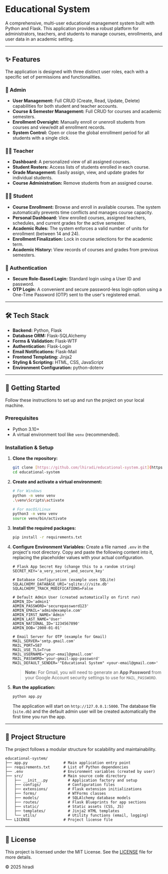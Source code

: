 # Educational System

A comprehensive, multi-user educational management system built with Python and Flask. This application provides a robust platform for administrators, teachers, and students to manage courses, enrollments, and user data in an academic setting.

---

## ✨ Features

The application is designed with three distinct user roles, each with a specific set of permissions and functionalities.

### 👤 Admin
* **User Management:** Full CRUD (Create, Read, Update, Delete) capabilities for both student and teacher accounts.
* **Course & Semester Management:** Full CRUD for courses and academic semesters.
* **Enrollment Oversight:** Manually enroll or unenroll students from courses and view/edit all enrollment records.
* **System Control:** Open or close the global enrollment period for all students with a single click.

### 👩‍🏫 Teacher
* **Dashboard:** A personalized view of all assigned courses.
* **Student Rosters:** Access lists of students enrolled in each course.
* **Grade Management:** Easily assign, view, and update grades for individual students.
* **Course Administration:** Remove students from an assigned course.

### 🧑‍🎓 Student
* **Course Enrollment:** Browse and enroll in available courses. The system automatically prevents time conflicts and manages course capacity.
* **Personal Dashboard:** View enrolled courses, assigned teachers, schedules, and current grades for the active semester.
* **Academic Rules:** The system enforces a valid number of units for enrollment (between 14 and 24).
* **Enrollment Finalization:** Lock in course selections for the academic term.
* **Academic History:** View records of courses and grades from previous semesters.

### 🔐 Authentication
* **Secure Role-Based Login:** Standard login using a User ID and password.
* **OTP Login:** A convenient and secure password-less login option using a One-Time Password (OTP) sent to the user's registered email.

---

## 🛠️ Tech Stack

* **Backend:** Python, Flask
* **Database ORM:** Flask-SQLAlchemy
* **Forms & Validation:** Flask-WTF
* **Authentication:** Flask-Login
* **Email Notifications:** Flask-Mail
* **Frontend Templating:** Jinja2
* **Styling & Scripting:** HTML, CSS, JavaScript
* **Environment Configuration:** python-dotenv

---

## 🚀 Getting Started

Follow these instructions to set up and run the project on your local machine.

### Prerequisites

* Python 3.10+
* A virtual environment tool like `venv` (recommended).

### Installation & Setup

1.  **Clone the repository:**
    ```bash
    git clone [https://github.com/lhiradi/educational-system.git](https://github.com/lhiradi/educational-system.git)
    cd educational-system
    ```

2.  **Create and activate a virtual environment:**
    ```bash
    # For Windows
    python -m venv venv
    .\venv\Scripts\activate

    # For macOS/Linux
    python3 -m venv venv
    source venv/bin/activate
    ```

3.  **Install the required packages:**
    ```bash
    pip install -r requirements.txt
    ```

4.  **Configure Environment Variables:**
    Create a file named `.env` in the project's root directory. Copy and paste the following content into it, replacing the placeholder values with your actual configuration.

    ```env
    # Flask App Secret Key (change this to a random string)
    SECRET_KEY='a_very_secret_and_secure_key'

    # Database Configuration (example uses SQLite)
    SQLALCHEMY_DATABASE_URI='sqlite:///site.db'
    SQLALCHEMY_TRACK_MODIFICATIONS=False

    # Default Admin User (created automatically on first run)
    ADMIN_ID='admin1'
    ADMIN_PASSWORD='securepassword123'
    ADMIN_EMAIL='admin@example.com'
    ADMIN_FIRST_NAME='Admin'
    ADMIN_LAST_NAME='User'
    ADMIN_NATIONAL_ID='1234567890'
    ADMIN_DOB='2000-01-01'

    # Email Server for OTP (example for Gmail)
    MAIL_SERVER='smtp.gmail.com'
    MAIL_PORT=587
    MAIL_USE_TLS=True
    MAIL_USERNAME='your-email@gmail.com'
    MAIL_PASSWORD='your-gmail-app-password'
    MAIL_DEFAULT_SENDER='"Educational System" <your-email@gmail.com>'
    ```
    > **Note:** For Gmail, you will need to generate an **App Password** from your Google Account security settings to use for `MAIL_PASSWORD`.

5.  **Run the application:**
    ```bash
    python app.py
    ```
    The application will start on `http://127.0.0.1:5000`. The database file (`site.db`) and the default admin user will be created automatically the first time you run the app.

---


## 📁 Project Structure

The project follows a modular structure for scalability and maintainability.

```
educational-system/
├── app.py                # Main application entry point
├── requirements.txt      # List of Python dependencies
├── .env                  # Environment variables (created by user)
├── src/                  # Main source code directory
│   ├── __init__.py         # Application factory and setup
│   ├── configs/            # Configuration files
│   ├── extensions/         # Flask extension initializations
│   ├── forms/              # WTForms classes
│   ├── models/             # SQLAlchemy database models
│   ├── routes/             # Flask Blueprints for app sections
│   ├── static/             # Static assets (CSS, JS)
│   ├── templates/          # Jinja2 HTML templates
│   └── utils/              # Utility functions (email, logging)
└── LICENSE               # Project license file
```

---

## 📜 License

This project is licensed under the MIT License. See the [LICENSE](LICENSE) file for more details.

&copy; 2025 hiradi
